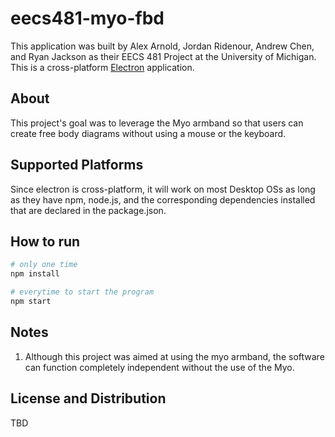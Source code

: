 # eecs481-myo-fbd

This application was built by Alex Arnold, Jordan Ridenour, Andrew Chen, and Ryan Jackson as their EECS 481 Project at the University of Michigan. This is a cross-platform [Electron](http://electron.atom.io) application.

## About

This project's goal was to leverage the Myo armband so that users can create free body diagrams without using a mouse or the keyboard. 

## Supported Platforms

Since electron is cross-platform, it will work on most Desktop OSs as long as they have npm, node.js, and the corresponding dependencies installed that are declared in the package.json.

## How to run

```sh
# only one time
npm install

# everytime to start the program
npm start
```

## Notes

1. Although this project was aimed at using the myo armband, the software can function completely independent without the use of the Myo.

## License and Distribution

TBD

